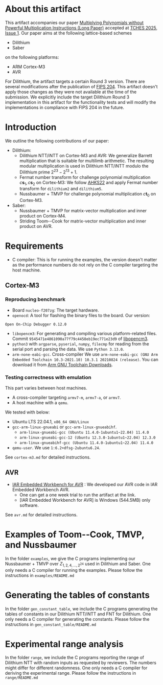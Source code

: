 
# About this artifact

This artifact accompanies our paper [Multiplying Polynomials without Powerful Multiplication Instructions (Long Paper)](https://eprint.iacr.org/2024/1649) accepted at [TCHES 2025, Issue 1](https://ches.iacr.org/2025/).
Our paper aims at the following lattice-based schemes
- Dilithium
- Saber

on the following platforms:
- ARM Cortex-M3
- AVR

For Dilithium, the artifact targets a certain Round 3 version.
There are several modifications after the publication of [FIPS 204](https://csrc.nist.gov/pubs/fips/204/final).
This artifact doesn't apply those changes as they were not available at the time of the submission.
We explicitly include the target Dilithium Round 3 implementation in this artifact for the functionality tests and will modify the implementations in compliance with FIPS 204 in the future.

# Introduction

We outline the following contributions of our paper:
- Dilithium:
    - Dilithium NTT/iNTT on Cortex-M3 and AVR: We generalize Barrett multiplication that is suitable for multilimb arithmetic. The resulting modular multiplication is used in Dilithium NTT/iNTT modulo the Dilithium prime $2^{23} - 2^{13} + 1$.
    - Fermat number transform for challenge polynomial multiplication $c \boldsymbol{s}_1, c \boldsymbol{s}_2$ on Cortex-M3: We follow [AHKS22](https://link.springer.com/chapter/10.1007/978-3-031-09234-3_42) and apply Fermat number transform for `dilithium2` and `dilithium5`.
    - Nussbaumer + TMVP for challenge polynomial multiplication $c \boldsymbol{t}_0$ on Cortex-M3.
- Saber:
    - Nussbaumer + TMVP for matrix-vector multiplication and inner product on Cortex-M4.
    - Striding Toom--Cook for matrix-vector multiplication and inner product on AVR.

# Requirements

- C compiler: This is for running the examples, the version doesn't matter as the performance numbers do not rely on the C compiler targeting the host machine.

## Cortex-M3

### Reproducing benchmark


- Board `nucleo-f207zg`: The target hardware.
- `openocd`: A tool for flashing the binary files to the board. Our version:
```
Open On-Chip Debugger 0.12.0
```
- `libopencm3`: For generating and compiling various platform-related files. Commit `9545471e4861090a77f79c4458eb19ec771e23d9` of [libopencm3](https://github.com/libopencm3/libopencm3.git).
- `python3` with `argparse`, `pyserial`, `numpy`, `filecmp` for reading from the serial port and parsing the data. We use `Python 3.13.0`.
- `arm-none-eabi-gcc`. Cross-compiler We use `arm-none-eabi-gcc (GNU Arm Embedded Toolchain 10.3-2021.10) 10.3.1 20210824 (release)`. You can download it from [Arm GNU Toolchain Downloads](https://developer.arm.com/downloads/-/arm-gnu-toolchain-downloads).

### Testing correctness with emulation

This part varies between host machines.
- A cross-compiler targeting `armv7-m`, `armv7-a`, or `armv7`.
- A host machine with a `qemu`.

We tested with below:
- Ubuntu LTS 22.04.1, `x86_64 GNU/Linux`
- `gcc-arm-linux-gnueabi` or `gcc-arm-linux-gnueabihf`.
    - `arm-linux-gnueabi-gcc (Ubuntu 11.4.0-1ubuntu1~22.04) 11.4.0`
    - `arm-linux-gnueabi-gcc-12 (Ubuntu 12.3.0-1ubuntu1~22.04) 12.3.0`
    - `arm-linux-gnueabihf-gcc (Ubuntu 11.4.0-1ubuntu1~22.04) 11.4.0`
- `qemu-user`. We use `1:6.2+dfsg-2ubuntu6.24`.

See `cortex-m3.md` for detailed instructions.

## AVR

- [IAR Embedded Workbench for AVR](https://www.iar.com/ko/products/architectures/microchip/iar-embedded-workbench-for-avr/) :
We developed our AVR code in IAR Embedded Workbench AVR.
  - One can get a one week trial to run the artifact at the link.
  - [IAR Embedded Workbench for AVR] is Windows (544.5MB) only software.

See `avr.md` for detailed instructions.

# Examples of Toom--Cook, TMVP, and Nussbaumer

In the folder `examples`, we give the C programs implementing our Nussbaumer + TMVP over $Z_{1, 2, 4, ..., 2^{24}}$ used in Dilithium and Saber.
One only needs a C compiler for running the examples.
Please follow the instructions in `examples/README.md`

# Generating the tables of constants

In the folder `gen_constant_table`, we include the C programs generating the tables of constants in our Dilithium NTT/iNTT and FNT for Dilithium.
One only needs a C compiler for generating the constants.
Please follow the instructions in `gen_constant_table/README.md`

# Experimental range analysis

In the folder `range`, we include the C programs reporting the range of Dilithium NTT with random inputs as requested by reviewers. The numbers might differ for different randomness.
One only needs a C compiler for deriving the experimental range.
Please follow the instructions in `range/README.md`








